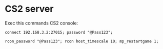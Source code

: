 # CS2 server

Exec this commands CS2 console:

```
connect 192.168.3.2:27015; password "@Pass123";

rcon_password "@Pass123"; rcon host_timescale 10; mp_restartgame 1;
```
